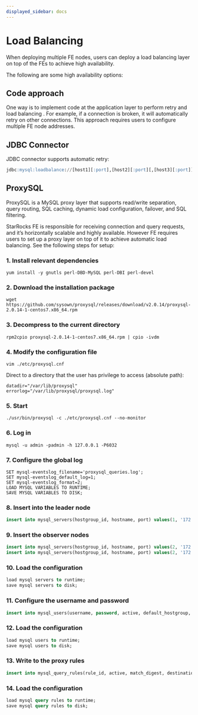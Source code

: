 ```yaml
---
displayed_sidebar: docs
---
```


# Load Balancing

When deploying multiple FE nodes, users can deploy a load balancing layer on top of the  FEs to achieve high availability.

The following are some high availability options:

## Code approach

One way is to implement code at the application layer to perform retry and load balancing . For example, if a connection is broken, it will automatically retry on other connections. This approach requires users to configure multiple FE node addresses.

## JDBC Connector

JDBC connector supports automatic retry:

~~~sql
jdbc:mysql:loadbalance://[host1][:port],[host2][:port][,[host3][:port]]...[/[database]][?propertyName1=propertyValue1[&propertyName2=propertyValue2]...]
~~~

## ProxySQL

ProxySQL is a MySQL proxy layer that supports read/write separation, query routing, SQL caching, dynamic load configuration, failover, and SQL filtering.

StarRocks FE is responsible for receiving connection and query requests, and it’s horizontally scalable and highly available. However FE requires users to set up a proxy layer on top of it to achieve automatic load balancing. See the following steps for setup:

### 1. Install relevant dependencies

~~~shell
yum install -y gnutls perl-DBD-MySQL perl-DBI perl-devel
~~~

### 2. Download the installation package

~~~shell
wget https://github.com/sysown/proxysql/releases/download/v2.0.14/proxysql-2.0.14-1-centos7.x86_64.rpm
~~~

### 3. Decompress to the current directory

~~~shell
rpm2cpio proxysql-2.0.14-1-centos7.x86_64.rpm | cpio -ivdm
~~~

### 4. Modify the configuration file

~~~shell
vim ./etc/proxysql.cnf 
~~~

Direct to a directory that the user has privilege to access (absolute path):

~~~vim
datadir="/var/lib/proxysql"
errorlog="/var/lib/proxysql/proxysql.log"
~~~

### 5. Start

~~~shell
./usr/bin/proxysql -c ./etc/proxysql.cnf --no-monitor
~~~

### 6. Log in

~~~shell
mysql -u admin -padmin -h 127.0.0.1 -P6032
~~~

### 7. Configure the global log

~~~shell
SET mysql-eventslog_filename='proxysql_queries.log';
SET mysql-eventslog_default_log=1;
SET mysql-eventslog_format=2;
LOAD MYSQL VARIABLES TO RUNTIME;
SAVE MYSQL VARIABLES TO DISK;
~~~

### 8. Insert into the leader node

~~~sql
insert into mysql_servers(hostgroup_id, hostname, port) values(1, '172.26.92.139', 8533);
~~~

### 9. Insert the observer nodes

~~~sql
insert into mysql_servers(hostgroup_id, hostname, port) values(2, '172.26.34.139', 9931);
insert into mysql_servers(hostgroup_id, hostname, port) values(2, '172.26.34.140', 9931);
~~~

### 10. Load the configuration

~~~sql
load mysql servers to runtime;
save mysql servers to disk;
~~~

### 11. Configure the username and password

~~~sql
insert into mysql_users(username, password, active, default_hostgroup, backend, frontend) values('root', '*94BDCEBE19083CE2A1F959FD02F964C7AF4CFC29', 1, 1, 1, 1);
~~~

### 12. Load the configuration

~~~sql
load mysql users to runtime; 
save mysql users to disk;
~~~

### 13. Write to the proxy rules

~~~sql
insert into mysql_query_rules(rule_id, active, match_digest, destination_hostgroup, mirror_hostgroup, apply) values(1, 1, '.', 1, 2, 1);
~~~

### 14. Load the configuration

~~~sql
load mysql query rules to runtime; 
save mysql query rules to disk;
~~~
